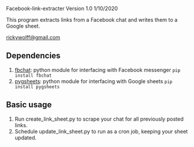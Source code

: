 Facebook-link-extracter Version 1.0 1/10/2020


This program extracts links from a Facebook chat and writes them to a Google sheet. 

rickywolff@gmail.com

## Dependencies

1. [fbchat](https://github.com/carpedm20/fbchat): python module for interfacing with Facebook messenger
`pip install fbchat`
2. [pygsheets](https://github.com/nithinmurali/pygsheets): python module for interfacing with Google sheets
`pip install pygsheets`

## Basic usage

1. Run create_link_sheet.py to scrape your chat for all previously posted links. 
2. Schedule update_link_sheet.py to run as a cron job, keeping your sheet updated. 
